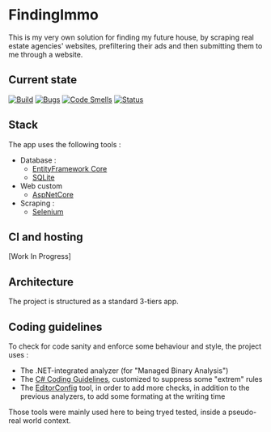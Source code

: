 # FindingImmo

This is my very own solution for finding my future house, by scraping real estate agencies' websites, prefiltering their ads and then submitting them to me through a website.

## Current state

[![Build](https://api.travis-ci.com/t-dambacher/FindingImmo.svg?branch=master&sanitize=true)](https://travis-ci.com/t-dambacher/FindingImmo)
[![Bugs](https://sonarcloud.io/api/project_badges/measure?project=FindingImmo&metric=bugs&sanitize=true)](https://sonarcloud.io/dashboard?id=FindingImmo)
[![Code Smells](https://sonarcloud.io/api/project_badges/measure?project=FindingImmo&metric=code_smells&sanitize=true)](https://sonarcloud.io/dashboard?id=FindingImmo)
[![Status](https://sonarcloud.io/api/project_badges/measure?project=FindingImmo&metric=alert_status&sanitize=true)](https://sonarcloud.io/dashboard?id=FindingImmo)

## Stack

The app uses the following tools :
* Database : 
  * [EntityFramework Core](https://github.com/aspnet/EntityFrameworkCore)
  * [SQLite](https://www.sqlite.org)
* Web custom
  * [AspNetCore](https://github.com/aspnet/Home)
* Scraping :
  * [Selenium](https://www.seleniumhq.org)

## CI and hosting
[Work In Progress]

## Architecture

The project is structured as a standard 3-tiers app.

## Coding guidelines

To check for code sanity and enforce some behaviour and style, the project uses :
* The .NET-integrated analyzer (for "Managed Binary Analysis")
* The [C# Coding Guidelines](https://www.csharpcodingguidelines.com), customized to suppress some "extrem" rules
* The [EditorConfig](https://editorconfig.org) tool, in order to add more checks, in addition to the previous analyzers, to add some formating at the writing time
 
Those tools were mainly used here to being tryed tested, inside a pseudo-real world context.
